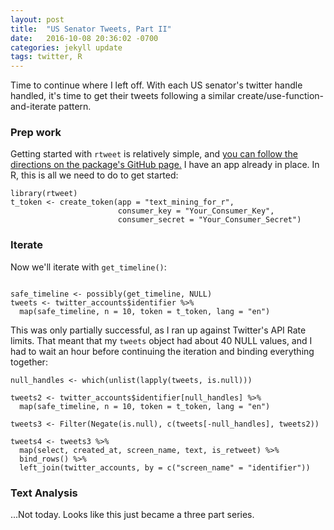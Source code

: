 ```yaml
---
layout: post
title:  "US Senator Tweets, Part II"
date:   2016-10-08 20:36:02 -0700
categories: jekyll update
tags: twitter, R
---
```


Time to continue where I left off. With each US senator's twitter handle handled, it's time to get their tweets 
following a similar create/use-function-and-iterate pattern.

### Prep work

Getting started with `rtweet` is relatively simple, and [you can follow the directions on the package's GitHub page.](https://github.com/mkearney/rtweet)
I have an app already in place. In R, this is all we need to do to get started:

```
library(rtweet)
t_token <- create_token(app = "text_mining_for_r",
                        consumer_key = "Your_Consumer_Key",
                        consumer_secret = "Your_Consumer_Secret")
```

### Iterate

Now we'll iterate with `get_timeline()`:

```

safe_timeline <- possibly(get_timeline, NULL)
tweets <- twitter_accounts$identifier %>% 
  map(safe_timeline, n = 10, token = t_token, lang = "en")
```

This was only partially successful, as I ran up against Twitter's API Rate limits. That meant that my `tweets` object had 
about 40 NULL values, and I had to wait an hour before continuing the iteration and binding everything together:

```
null_handles <- which(unlist(lapply(tweets, is.null)))

tweets2 <- twitter_accounts$identifier[null_handles] %>% 
  map(safe_timeline, n = 10, token = t_token, lang = "en")
  
tweets3 <- Filter(Negate(is.null), c(tweets[-null_handles], tweets2))

tweets4 <- tweets3 %>% 
  map(select, created_at, screen_name, text, is_retweet) %>% 
  bind_rows() %>% 
  left_join(twitter_accounts, by = c("screen_name" = "identifier"))
```

### Text Analysis

...Not today. Looks like this just became a three part series.

